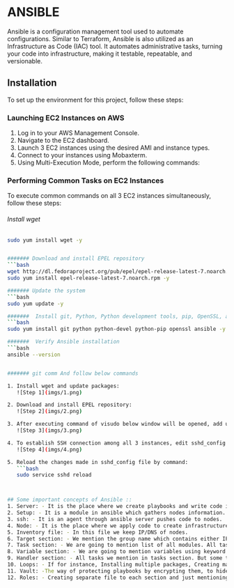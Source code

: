 # ANSIBLE 

Ansible is a configuration management tool used to automate configurations. Similar to Terraform, Ansible is also utilized as an Infrastructure as Code (IAC) tool. It automates administrative tasks, turning your code into infrastructure, making it testable, repeatable, and versionable.

## Installation

To set up the environment for this project, follow these steps:

### Launching EC2 Instances on AWS

1. Log in to your AWS Management Console.
2. Navigate to the EC2 dashboard.
3. Launch 3 EC2 instances using the desired AMI and instance types.
4. Connect to your instances using Mobaxterm.
5. Using Multi-Execution Mode, perform the following commands:

### Performing Common Tasks on EC2 Instances

To execute common commands on all 3 EC2 instances simultaneously, follow these steps:

###### Install wget
```bash
sudo yum install wget -y


####### Download and install EPEL repository
```bash
wget http://dl.fedoraproject.org/pub/epel/epel-release-latest-7.noarch.rpm
sudo yum install epel-release-latest-7.noarch.rpm -y

####### Update the system
```bash
sudo yum update -y

#######  Install git, Python, Python development tools, pip, OpenSSL, and Ansible
```bash
sudo yum install git python python-devel python-pip openssl ansible -y

#######  Verify Ansible installation
```bash
ansible --version


####### git comm And follow below commands

1. Install wget and update packages:
   ![Step 1](imgs/1.png)

2. Download and install EPEL repository:
   ![Step 2](imgs/2.png)

3. After executing command of visudo below window will be opened, add user list like below:
   ![Step 3](imgs/3.png)

4. To establish SSH connection among all 3 instances, edit sshd_config file:
   ![Step 4](imgs/4.png)

5. Reload the changes made in sshd_config file by command:
   ```bash
   sudo service sshd reload



## Some important concepts of Ansible ::
1. Server: - It is the place where we create playbooks and write code in YML format
2. Setup: - It is a module in ansible which gathers nodes information.
3. ssh: - It is an agent through ansible server pushes code to nodes.
4. Node: - It is the place where we apply code to create infrastructure. Server pushes code to nodes.
5. Inventory file: - In this file we keep IP/DNS of nodes.
6. Target section: - We mention the group name which contains either IP addresses or Hostnames of nodes.We use "all" key word to refer all groups.
7. Task section: - We are going to mention list of all modules. All tasks we mention in this task section. We can mention any no of modules in one playbook.
8. Variable section: - We are going to mention variables using keyword "vars". Instead of hard coding, we can mention as variables so that during runtime it pulls the actual value in place of key.
9. Handler section: - All tasks we mention in tasks section. But some tasks where dependency is there, we should not mention in tasks section. For example -installing package is one task and starting service is one more task. But there is dependency between them. I.e. after installing package only, we have to start serviceThese kind of tasks, we mention in handler section.Here,package task we mention in task section and service task we mention in handler section so that after installing task only service will be started.
10. Loops: - If for instance, Installing multiple packages, Creating many users, creation many groups..etc are required tasks then using variables in combination with loops can make our efforts much less.
11. Vault: -The way of protecting playbooks by encrypting them, to hide confidential info  like- passwords, keys ...etc.
12. Roles: - Creating separate file to each section and just mentioning the names of those sections in playbook instead of mentioning all modules in main playbook, we can maintain small playbook without any complexity.When you call main playbook, main playbook will call all sections files respectively in the order whatever order you mention in playbook

